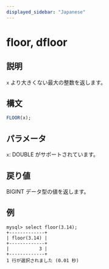 ```yaml
---
displayed_sidebar: "Japanese"
---
```


# floor, dfloor

## 説明

`x` より大きくない最大の整数を返します。

## 構文

```SQL
FLOOR(x);
```

## パラメータ

`x`: DOUBLE がサポートされています。

## 戻り値

BIGINT データ型の値を返します。

## 例

```Plaintext
mysql> select floor(3.14);
+-------------+
| floor(3.14) |
+-------------+
|           3 |
+-------------+
1 行が選択されました (0.01 秒)
```
